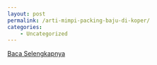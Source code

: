 ```yaml
---
layout: post
permalink: /arti-mimpi-packing-baju-di-koper/
categories:
    - Uncategorized
---
```


[Baca Selengkapnya](/04)